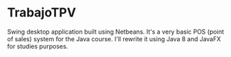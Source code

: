 # TrabajoTPV
Swing desktop application built using Netbeans. It's a very basic POS (point of sales) system for the Java course. 
I'll rewrite it using Java 8 and JavaFX for studies purposes.
